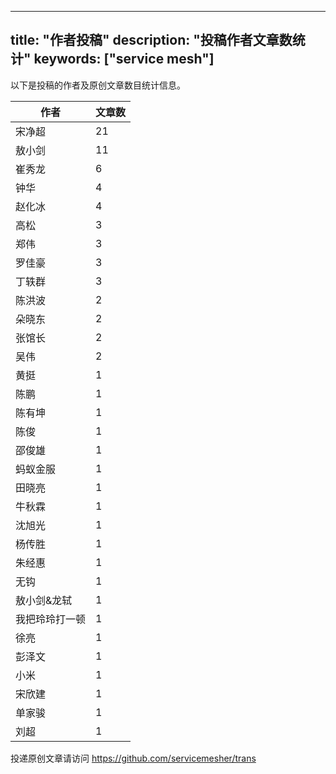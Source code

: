 
---
title: "作者投稿"
description: "投稿作者文章数统计"
keywords: ["service mesh"]
---

以下是投稿的作者及原创文章数目统计信息。

| 作者 | 文章数 |
| ---- | ---- |
|宋净超 | 21|
|敖小剑 | 11|
|崔秀龙 | 6|
|钟华 | 4|
|赵化冰 | 4|
|高松 | 3|
|郑伟 | 3|
|罗佳豪 | 3|
|丁轶群 | 3|
|陈洪波 | 2|
|朵晓东 | 2|
|张馆长 | 2|
|吴伟 | 2|
|黄挺 | 1|
|陈鹏 | 1|
|陈有坤 | 1|
|陈俊 | 1|
|邵俊雄 | 1|
|蚂蚁金服 | 1|
|田晓亮 | 1|
|牛秋霖 | 1|
|沈旭光 | 1|
|杨传胜 | 1|
|朱经惠 | 1|
|无钩 | 1|
|敖小剑&龙轼 | 1|
|我把玲玲打一顿 | 1|
|徐亮 | 1|
|彭泽文 | 1|
|小米 | 1|
|宋欣建 | 1|
|单家骏 | 1|
|刘超 | 1|
投递原创文章请访问 https://github.com/servicemesher/trans
